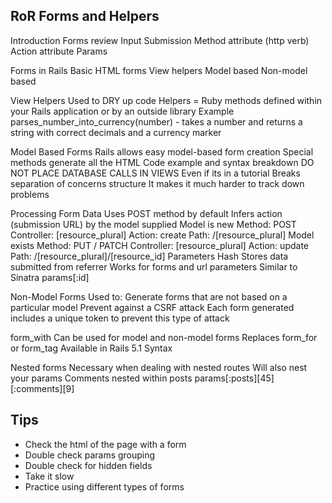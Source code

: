 
## RoR Forms and Helpers

Introduction
Forms review
Input
Submission
Method attribute (http verb)
Action attribute
Params

Forms in Rails 
Basic HTML forms
View helpers
Model based
Non-model based

View Helpers
Used to DRY up code
Helpers = Ruby methods defined within your Rails application or by an outside library
Example
parses_number_into_currency(number) - takes a number and returns a string with correct decimals and a currency marker

Model Based Forms 
Rails allows easy model-based form creation
Special methods generate all the HTML
Code example and syntax breakdown 
DO NOT PLACE DATABASE CALLS IN VIEWS
Even if its in a tutorial
Breaks separation of concerns structure
It makes it much harder to track down problems

Processing Form Data
Uses POST method by default
Infers action (submission URL) by the model supplied
Model is new
Method: POST
Controller: [resource_plural]
Action: create
Path: /[resource_plural]
Model exists
Method: PUT / PATCH
Controller: [resource_plural]
Action: update
Path: /[resource_plural]/[resource_id]
Parameters Hash
Stores data submitted from referrer
Works for forms and url parameters
Similar to Sinatra
params[:id]

Non-Model Forms 
Used to:
Generate forms that are not based on a particular model
Prevent against a CSRF attack
Each form generated includes a unique token to prevent this type of attack

form_with
Can be used for model and non-model forms
Replaces form_for or form_tag
Available in Rails 5.1
Syntax

Nested forms
Necessary when dealing with nested routes
Will also nest your params
Comments nested within posts
params[:posts][45][:comments][9]

## Tips
- Check the html of the page with a form
- Double check params grouping
- Double check for hidden fields
- Take it slow
- Practice using different types of forms
